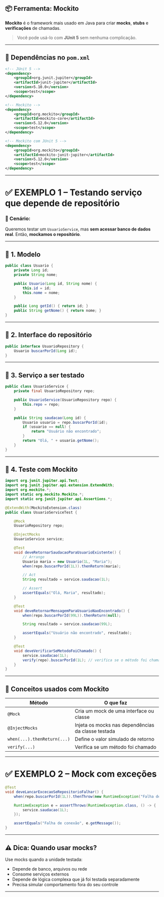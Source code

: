 ## 📦 Ferramenta: Mockito

**Mockito** é o framework mais usado em Java para criar **mocks**, **stubs** e **verificações** de chamadas.

> Você pode usá-lo com **JUnit 5** sem nenhuma complicação.

---

## 🔧 Dependências no `pom.xml`

```xml
<!-- JUnit 5 -->
<dependency>
    <groupId>org.junit.jupiter</groupId>
    <artifactId>junit-jupiter</artifactId>
    <version>5.10.0</version>
    <scope>test</scope>
</dependency>

<!-- Mockito -->
<dependency>
    <groupId>org.mockito</groupId>
    <artifactId>mockito-core</artifactId>
    <version>5.12.0</version>
    <scope>test</scope>
</dependency>

<!-- Mockito com JUnit 5 -->
<dependency>
    <groupId>org.mockito</groupId>
    <artifactId>mockito-junit-jupiter</artifactId>
    <version>5.12.0</version>
    <scope>test</scope>
</dependency>
```

---

# ✅ EXEMPLO 1 – Testando serviço que depende de repositório

### 🎯 Cenário:

Queremos testar um `UsuarioService`, mas **sem acessar banco de dados real**. Então, **mockamos o repositório**.

---

## 🧩 1. Modelo

```java
public class Usuario {
    private Long id;
    private String nome;

    public Usuario(Long id, String nome) {
        this.id = id;
        this.nome = nome;
    }

    public Long getId() { return id; }
    public String getNome() { return nome; }
}
```

---

## 🧩 2. Interface do repositório

```java
public interface UsuarioRepository {
    Usuario buscarPorId(Long id);
}
```

---

## 🧩 3. Serviço a ser testado

```java
public class UsuarioService {
    private final UsuarioRepository repo;

    public UsuarioService(UsuarioRepository repo) {
        this.repo = repo;
    }

    public String saudacao(Long id) {
        Usuario usuario = repo.buscarPorId(id);
        if (usuario == null) {
            return "Usuário não encontrado";
        }
        return "Olá, " + usuario.getNome();
    }
}
```

---

## 🧪 4. Teste com Mockito

```java
import org.junit.jupiter.api.Test;
import org.junit.jupiter.api.extension.ExtendWith;
import org.mockito.*;
import static org.mockito.Mockito.*;
import static org.junit.jupiter.api.Assertions.*;

@ExtendWith(MockitoExtension.class)
public class UsuarioServiceTest {

    @Mock
    UsuarioRepository repo;

    @InjectMocks
    UsuarioService service;

    @Test
    void deveRetornarSaudacaoParaUsuarioExistente() {
        // Arrange
        Usuario maria = new Usuario(1L, "Maria");
        when(repo.buscarPorId(1L)).thenReturn(maria);

        // Act
        String resultado = service.saudacao(1L);

        // Assert
        assertEquals("Olá, Maria", resultado);
    }

    @Test
    void deveRetornarMensagemParaUsuarioNaoEncontrado() {
        when(repo.buscarPorId(99L)).thenReturn(null);

        String resultado = service.saudacao(99L);

        assertEquals("Usuário não encontrado", resultado);
    }

    @Test
    void deveVerificarSeMetodoFoiChamado() {
        service.saudacao(1L);
        verify(repo).buscarPorId(1L); // verifica se o método foi chamado
    }
}
```

---

## 🧠 Conceitos usados com Mockito

| Método                      | O que faz                                          |
| --------------------------- | -------------------------------------------------- |
| `@Mock`                     | Cria um mock de uma interface ou classe            |
| `@InjectMocks`              | Injeta os mocks nas dependências da classe testada |
| `when(...).thenReturn(...)` | Define o valor simulado de retorno                 |
| `verify(...)`               | Verifica se um método foi chamado                  |

---

# ✅ EXEMPLO 2 – Mock com exceções

```java
@Test
void deveLancarExcecaoSeRepositorioFalhar() {
    when(repo.buscarPorId(1L)).thenThrow(new RuntimeException("Falha de conexão"));

    RuntimeException e = assertThrows(RuntimeException.class, () -> {
        service.saudacao(1L);
    });

    assertEquals("Falha de conexão", e.getMessage());
}
```

---

## ⚠️ Dica: Quando usar mocks?

Use mocks quando a unidade testada:

* Depende de banco, arquivos ou rede
* Consome serviços externos
* Depende de lógica complexa que já foi testada separadamente
* Precisa simular comportamento fora do seu controle

---

